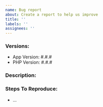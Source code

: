 ```yaml
---
name: Bug report
about: Create a report to help us improve
title: ''
labels: ''
assignees: ''
---
```


### Versions:

-   App Version: #.#.#
-   PHP Version: #.#.#

### Description:

<!--
Please describe in detail the nature of the bug, code samples, etc.

The more, the better.
-->

### Steps To Reproduce:

-   …

